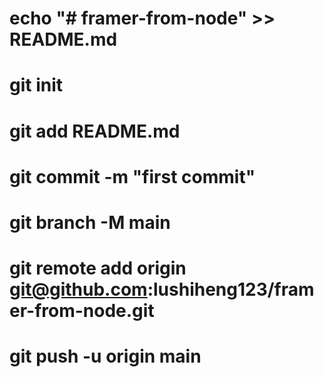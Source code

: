 # echo "# framer-from-node" >> README.md

# git init

# git add README.md

# git commit -m "first commit"

# git branch -M main

# git remote add origin git@github.com:lushiheng123/framer-from-node.git

# git push -u origin main
